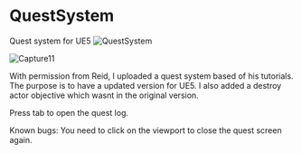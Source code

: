 # QuestSystem
 Quest system for UE5
![QuestSystem](https://user-images.githubusercontent.com/2607194/178560828-482e2a1b-d295-42d0-b6cb-821624e8f18e.PNG)

![Capture11](https://user-images.githubusercontent.com/2607194/178582476-04f950a3-e6fa-472b-aedf-743e6f0ebd46.PNG)


With permission from Reid, I uploaded a quest system based of his tutorials. The purpose is to have a updated version for UE5.
I also added a destroy actor objective which wasnt in the original version.

Press tab to open the quest log.

Known bugs:
You need to click on the viewport to close the quest screen again.


